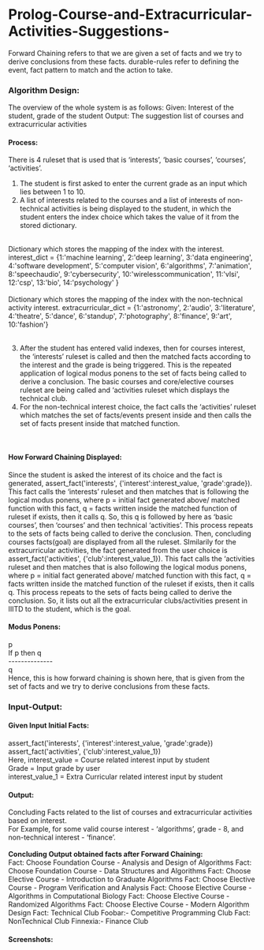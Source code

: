 # Prolog-Course-and-Extracurricular-Activities-Suggestions-
Forward Chaining refers to that we are given a set of facts and we try to derive conclusions from these facts. durable-rules refer to defining the event, fact pattern to
match and the action to take.
<br/>

### Algorithm Design:
The overview of the whole system is as follows:
Given: Interest of the student, grade of the student
Output: The suggestion list of courses and extracurricular activities

#### Process:
There is 4 ruleset that is used that is ‘interests’, ‘basic courses’, ‘courses’, ‘activities’.
1. The student is first asked to enter the current grade as an input which lies
between 1 to 10.
2. A list of interests related to the courses and a list of interests of non-technical
activities is being displayed to the student, in which the student enters the index
choice which takes the value of it from the stored dictionary.
<br/>
    Dictionary which stores the mapping of the index with the interest.
interest_dict = {1:'machine learning', 2:'deep learning', 3:'data engineering',
4:'software development', 5:'computer vision', 6:'algorithms', 7:'animation',
8:'speechaudio', 9:'cybersecurity', 10:'wirelesscommunication', 11:'vlsi', 12:'csp',
13:'bio', 14:'psychology' }
<br/>
<br/>
    Dictionary which stores the mapping of the index with the non-technical activity
interest.
extracurricular_dict = {1:'astronomy', 2:'audio', 3:'literature', 4:'theatre', 5:'dance',
6:'standup', 7:'photography', 8:'finance', 9:'art', 10:'fashion'}
<br/>
<br/>

3. After the student has entered valid indexes, then for courses interest, the
‘interests’ ruleset is called and then the matched facts according to the interest
and the grade is being triggered. This is the repeated application of logical
modus ponens to the set of facts being called to derive a conclusion. The basic
courses and core/elective courses ruleset are being called and ‘activities ruleset
which displays the technical club.
4. For the non-technical interest choice, the fact calls the ‘activities’ ruleset which
matches the set of facts/events present inside and then calls the set of facts
present inside that matched function.
<br/>

#### How Forward Chaining Displayed: <br/>
Since the student is asked the interest of its choice and the fact is generated,
assert_fact('interests', {'interest':interest_value, 'grade':grade}). This fact calls the
‘interests’ ruleset and then matches that is following the logical modus ponens, where p
= initial fact generated above/ matched function with this fact, q = facts written inside the
matched function of ruleset if exists, then it calls q. So, this q is followed by here as
‘basic courses’, then ‘courses’ and then technical ‘activities’. This process repeats to the
sets of facts being called to derive the conclusion. Then, concluding courses facts(goal)
are displayed from all the ruleset. SImilarily for the extracurricular activities, the fact
generated from the user choice is assert_fact('activities', {'club':interest_value_1}). This
fact calls the ‘activities ruleset and then matches that is also following the logical modus
ponens, where p = initial fact generated above/ matched function with this fact, q = facts
written inside the matched function of the ruleset if exists, then it calls q. This process
repeats to the sets of facts being called to derive the conclusion. So, it lists out all the
extracurricular clubs/activities present in IIITD to the student, which is the goal.

#### Modus Ponens:<br/>
p<br/>
If p then q<br/>
--------------<br/>
q<br/>
Hence, this is how forward chaining is shown here, that is given from the set of facts
and we try to derive conclusions from these facts.
<br/>

### Input-Output:
#### Given Input Initial Facts:
assert_fact('interests', {'interest':interest_value, 'grade':grade})<br/>
assert_fact('activities', {'club':interest_value_1})<br/>
Here, interest_value = Course related interest input by student<br/>
Grade = Input grade by user<br/>
interest_value_1 = Extra Curricular related interest input by student<br/>

#### Output:<br/>
Concluding Facts related to the list of courses and extracurricular activities based on
interest.<br/>
For Example, for some valid course interest - ‘algorithms’, grade - 8, and non-technical
interest - ‘finance’.<br/>
<br/>
**Concluding Output obtained facts after Forward Chaining:**<br/>
Fact: Choose Foundation Course - Analysis and Design of Algorithms
Fact: Choose Foundation Course - Data Structures and Algorithms
Fact: Choose Elective Course - Introduction to Graduate Algorithms
Fact: Choose Elective Course - Program Verification and Analysis
Fact: Choose Elective Course - Algorithms in Computational Biology
Fact: Choose Elective Course - Randomized Algorithms
Fact: Choose Elective Course - Modern Algorithm Design
Fact: Technical Club Foobar:- Competitive Programming Club
Fact: NonTechnical Club Finnexia:- Finance Club

#### Screenshots:
